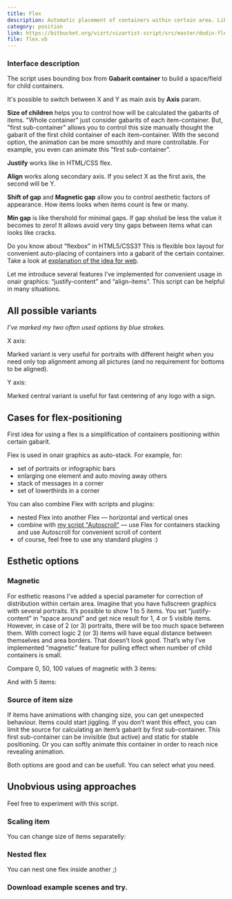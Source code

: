 ```yaml
---
title: Flex
description: Automatic placement of containers within certain area. Like CSS Flex in Web.
category: position
link: https://bitbucket.org/vizrt/vizartist-script/src/master/dudin-flex/
file: flex.vb
---
```


<interface-description image="flex-ui.png">

### Interface description

The script uses bounding box from __Gabarit container__ to build a space/field for child containers.

It's possible to switch between X and Y as main axis by __Axis__ param.

__Size of children__ helps you to control how will be calculated the gabarits of items. "Whole container" just consider gabarits of each item-container. But, "first sub-container" allows you to control this size manually thought the gabarit of the first child container of each item-container. With the second option, the animation can be more smoothly and more controllable. For example, you even can animate this "first sub-container".

__Justify__ works like in HTML/CSS flex.

__Align__ works along secondary axis. If you select X as the first axis, the second will be Y.

__Shift of gap__ and __Magnetic gap__ allow you to control aesthetic factors of appearance. How items looks when items count is few or many.

__Min gap__ is like thershold for minimal gaps. If gap sholud be less the value it becomes to zero! It allows avoid very tiny gaps between items what can looks like cracks. 

</interface-description>

Do you know about “flexbox” in HTML5/CSS3? This is flexible box layout for convenient auto-placing of containers into a gabarit of the certain container. Take a look at [explanation of the idea for web](https://css-tricks.com/snippets/css/a-guide-to-flexbox/).

Let me introduce several features I’ve implemented for convenient usage in onair graphics: “justify-content” and “align-items”. This script can be helpful in many situations.

## All possible variants
_I’ve marked my two often used options by blue strokes._

X axis:
<media-image name="flex-variants-x.png" />

Marked variant is very useful for portraits with different height when you need only top alignment among all pictures (and no requirement for bottoms to be aligned).

Y axis:
<media-image name="flex-variants-y.png" />

Marked central variant is useful for fast centering of any logo with a sign.

## Cases for flex-positioning

First idea for using a flex is a simplification of containers positioning within certain gabarit.

Flex is used in onair graphics as auto-stack. For example, for:

* set of portraits or infographic bars
* enlarging one element and auto moving away others
* stack of messages in a corner
* set of lowerthirds in a corner

You can also combine Flex with scripts and plugins:

* nested Flex into another Flex — horizontal and vertical ones
* combine with [my script "Autoscroll"](/scripts/autoscroll/) — use Flex for containers stacking and use Autoscroll for convenient scroll of content
* of course, feel free to use any standard plugins :)

## Esthetic options

### Magnetic

For esthetic reasons I’ve added a special parameter for correction of distribution within certain area. Imagine that you have fullscreen graphics with several portraits. It’s possible to show 1 to 5 items. You set “justify-content” in “space around” and get nice result for 1, 4 or 5 visible items. However, in case of 2 (or 3) portraits, there will be too much space between them. With correct logic 2 (or 3) items will have equal distance between themselves and area borders. That doesn’t look good. That’s why I’ve implemented “magnetic” feature for pulling effect when number of child containers is small.

Compare 0, 50, 100 values of magnetic with 3 items:

<media-image name="snap_flex3_0.png" />
<media-image name="snap_flex3_50.png" />
<media-image name="snap_flex3_100.png" />

And with 5 items:

<media-image name="snap_flex5_0.png" />
<media-image name="snap_flex5_50.png" />
<media-image name="snap_flex5_100.png" />

### Source of item size

If items have animations with changing size, you can get unexpected behaviour. Items could start jiggling. If you don’t want this effect, you can limit the source for calculating an item’s gabarit by first sub-container. This first sub-container can be invisible (but active) and static for stable positioning. Or you can softly animate this container in order to reach nice revealing animation.

<media-image name="flex-tree.png" />

<media-youtube url="https://www.youtube.com/embed/J473ItRQu7I" />

Both options are good and can be usefull. You can select what you need.

## Unobvious using approaches

Feel free to experiment with this script.

### Scaling item

You can change size of items separatelly:

<media-youtube url="https://www.youtube.com/embed/Fhdh3x5sCoE" />

### Nested flex

You can nest one flex inside another ;)

<media-youtube url="https://www.youtube.com/embed/8_F3VpzpOQo" />

### Download example scenes <media-file name="FlexExamples.via" /> and try.


